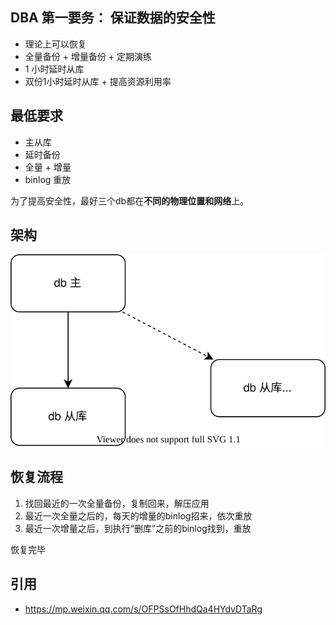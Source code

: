 
## DBA 第一要务： 保证数据的安全性

- 理论上可以恢复
- 全量备份 + 增量备份 + 定期演练
- 1 小时延时从库
- 双份1小时延时从库 + 提高资源利用率

## 最低要求

- 主从库
- 延时备份
- 全量 + 增量
- binlog  重放

为了提高安全性，最好三个db都在**不同的物理位置和网络**上。

## 架构

![db架构](db.svg)

## 恢复流程

1. 找回最近的一次全量备份，复制回来，解压应用
2. 最近一次全量之后的，每天的增量的binlog招来，依次重放
3. 最近一次增量之后，到执行“删库”之前的binlog找到，重放

恢复完毕



## 引用
- https://mp.weixin.qq.com/s/OFPSsOfHhdQa4HYdvDTaRg
